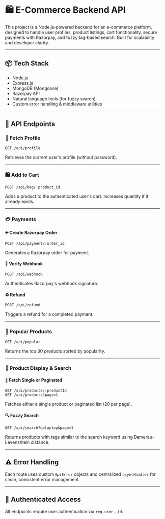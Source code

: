 # 🛍️ E-Commerce Backend API

This project is a Node.js-powered backend for an e-commerce platform, designed to handle user profiles, product listings, cart functionality, secure payments with Razorpay, and fuzzy tag-based search. Built for scalability and developer clarity.

---

## 📦 Tech Stack

- Node.js
- Express.js
- MongoDB (Mongoose)
- Razorpay API
- Natural language tools (for fuzzy search)
- Custom error handling & middleware utilities

---

## 📁 API Endpoints

### 👤 Fetch Profile

`GET /api/profile`

Retrieves the current user's profile (without password).

---

### 🛍️ Add to Cart

`POST /api/bag/:product_id`

Adds a product to the authenticated user's cart. Increases quantity if it already exists.

---

### 💳 Payments

#### ➕ Create Razorpay Order  
`POST /api/payment/:order_id`

Generates a Razorpay order for payment.

#### 🔐 Verify Webhook  
`POST /api/webhook`

Authenticates Razorpay's webhook signature.

#### ♻️ Refund  
`POST /api/refund`

Triggers a refund for a completed payment.

---

### 🌟 Popular Products

`GET /api/popular`

Returns the top 30 products sorted by popularity.

---

### 🛒 Product Display & Search

#### 📄 Fetch Single or Paginated  
`GET /api/products/:productId`  
`GET /api/products?page=1`

Fetches either a single product or paginated list (20 per page).

#### 🔍 Fuzzy Search  
`GET /api/search?q=laptop&page=1`

Returns products with tags similar to the search keyword using Damerau-Levenshtein distance.

---

## ⚠️ Error Handling

Each route uses custom `ApiError` objects and centralized `asyncHandler` for clean, consistent error management.

---

## 🔐 Authenticated Access

All endpoints require user authentication via `req.user._id`. 